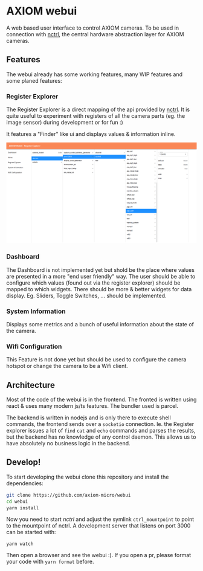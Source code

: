 # AXIOM webui
A web based user interface to control AXIOM cameras.
To be used in connection with [nctrl](https://github.com/axiom-micro/nctrl), the central hardware 
abstraction layer for AXIOM cameras.

## Features
The webui already has some working features, many WIP features and some planed features:

### Register Explorer
The Register Explorer is a direct mapping of the api provided by [nctrl](https://github.com/axiom-micro/nctrl).
It is quite useful to experiment with registers of all the camera parts (eg. the image sensor) during development
or for fun :)

It features a "Finder" like ui and displays values & information inline.

![screenshot of the register explorer](register_explorer_screenshot.png)

### Dashboard
The Dashboard is not implemented yet but shold be the place where values are presented in a more "end user friendly" way.
The user should be able to configure which values (found out via the register explorer) should be mapped to which widgets.
There should be more & better widgets for data display. Eg. Sliders, Toggle Switches, ... should be implemented.

### System Information
Displays some metrics and a bunch of useful information about the state of the camera.

### Wifi Configuration
This Feature is not done yet but should be used to configure the camera hotspot or change the camera to be a 
Wifi client.

## Architecture
Most of the code of the webui is in the frontend. The fronted is written using react & uses many modern
js/ts features. The bundler used is parcel.

The backend is written in nodejs and is only there to execute shell commands, the frontend sends over a 
`socketio` connection. Ie. the Register explorer issues a lot of `find` `cat` and `echo` commands and parses
the results, but the backend has no knowledge of any control daemon. This allows us to have absolutely no
business logic in the backend.

## Develop!
To start developing the webui clone this repository and install the dependencies:
```bash
git clone https://github.com/axiom-micro/webui
cd webui
yarn install
```

Now you need to start *nctrl* and adjust the symlink `ctrl_mountpoint` to point to the mountpoint of nctrl. 
A development server that listens on port 3000 can be started with:
```
yarn watch
```

Then open a browser and see the webui :). 
If you open a pr, please format your code with `yarn format` before.